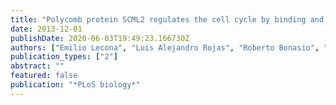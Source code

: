 ```yaml
---
title: "Polycomb protein SCML2 regulates the cell cycle by binding and modulating CDK/CYCLIN/p21 complexes."
date: 2013-12-01
publishDate: 2020-06-03T19:49:23.166730Z
authors: ["Emilio Lecona", "Luis Alejandro Rojas", "Roberto Bonasio", "Andrew D Johnston", "Oscar Fernández-Capetillo", "Danny Reinberg"]
publication_types: ["2"]
abstract: ""
featured: false
publication: "*PLoS biology*"
---
```


